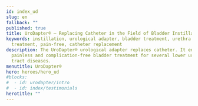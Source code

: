 ```yaml
---
id: index_ud
slug: en
fallback: ""
published: true
title: UroDapter® – Replacing Catheter in the Field of Bladder Instillation
keywords: instillation, urological adapter, bladder treatment, urethra
  treatment, pain-free, catheter replacement
description: The UroDapter® urological adapter replaces catheter. It enables
  painless and complication-free bladder treatment for several lower urinary
  tract diseases.
menutitle: UroDapter®
hero: heroes/hero_ud
#blocks:
#  - id: urodapter/intro
#  - id: index/testimonials
herotitle: ""
---
```

